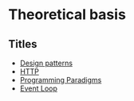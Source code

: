 # Theoretical basis

## Titles
* [Design patterns](https://github.com/purumvisum/interview/blob/master/theoretical-basis/patterns.md)
* [HTTP](https://github.com/purumvisum/interview/blob/master/theoretical-basis/http.md)
* [Programming Paradigms](https://github.com/purumvisum/interview/blob/master/theoretical-basis/programming-paradigms.md)
* [Event Loop](https://github.com/purumvisum/interview/blob/master/theoretical-basis/event-loop/README.md)
